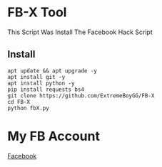 # FB-X Tool

This Script Was Install The Facebook Hack Script

## Install
```
apt update && apt upgrade -y
apt install git -y
apt install python -y
pip install requests bs4
git clone https://github.com/ExtremeBoyGG/FB-X
cd FB-X
python fbX.py
```

# My FB Account
[Facebook](https://facebook.com/ExtremeBoy.GameGuardian)
